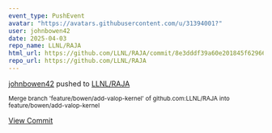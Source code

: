 ```yaml
---
event_type: PushEvent
avatar: "https://avatars.githubusercontent.com/u/31394001?"
user: johnbowen42
date: 2025-04-03
repo_name: LLNL/RAJA
html_url: https://github.com/LLNL/RAJA/commit/8e3dddf39a60e201845f6296684badafb6d47bda
repo_url: https://github.com/LLNL/RAJA
---
```


<a href='https://github.com/johnbowen42' target='_blank'>johnbowen42</a> pushed to <a href='https://github.com/LLNL/RAJA' target='_blank'>LLNL/RAJA</a>

<small>Merge branch 'feature/bowen/add-valop-kernel' of github.com:LLNL/RAJA into feature/bowen/add-valop-kernel</small>

<a href='https://github.com/LLNL/RAJA/commit/8e3dddf39a60e201845f6296684badafb6d47bda' target='_blank'>View Commit</a>